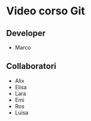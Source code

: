 # Video corso Git

## Developer
* Marco

## Collaboratori
* Alix
* Elisa
* Lara
* Emi
* Ros
* Luisa
